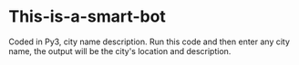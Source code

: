 # This-is-a-smart-bot
Coded in Py3, city name description. Run this code and then enter any city name, the output will be the city's location and description. 
